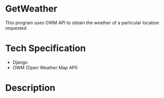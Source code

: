 # GetWeather
This program uses OWM API to obtain the weather of a particular location requested. 

# Tech Specification
- Django
- OWM (Open Weather Map API)

# Description
